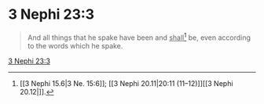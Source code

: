 # 3 Nephi 23:3

> And all things that he spake have been and <u>shall</u>[^a] be, even according to the words which he spake.

[3 Nephi 23:3](https://www.churchofjesuschrist.org/study/scriptures/bofm/3-ne/23?lang=eng&id=p3#p3)


[^a]: [[3 Nephi 15.6|3 Ne. 15:6]]; [[3 Nephi 20.11|20:11 (11–12)]][[3 Nephi 20.12|]].  
